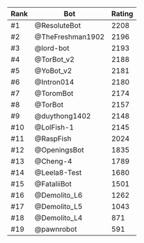 Rank|Bot|Rating
---|---|---
#1|@ResoluteBot|2208
#2|@TheFreshman1902|2196
#3|@lord-bot|2193
#4|@TorBot_v2|2188
#5|@YoBot_v2|2181
#6|@Intron014|2180
#7|@ToromBot|2174
#8|@TorBot|2157
#9|@duythong1402|2148
#10|@LolFish-1|2145
#11|@RaspFish|2024
#12|@OpeningsBot|1835
#13|@Cheng-4|1789
#14|@Leela8-Test|1680
#15|@FataliiBot|1501
#16|@Demolito_L6|1262
#17|@Demolito_L5|1043
#18|@Demolito_L4|871
#19|@pawnrobot|591
